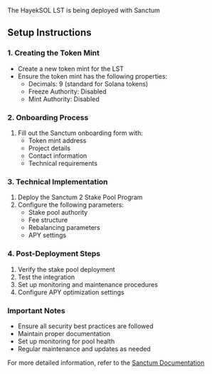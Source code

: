 The HayekSOL LST is being deployed with Sanctum

## Setup Instructions

### 1. Creating the Token Mint
- Create a new token mint for the LST
- Ensure the token mint has the following properties:
  - Decimals: 9 (standard for Solana tokens)
  - Freeze Authority: Disabled
  - Mint Authority: Disabled

### 2. Onboarding Process
1. Fill out the Sanctum onboarding form with:
   - Token mint address
   - Project details
   - Contact information
   - Technical requirements

### 3. Technical Implementation
1. Deploy the Sanctum 2 Stake Pool Program
2. Configure the following parameters:
   - Stake pool authority
   - Fee structure
   - Rebalancing parameters
   - APY settings

### 4. Post-Deployment Steps
1. Verify the stake pool deployment
2. Test the integration
3. Set up monitoring and maintenance procedures
4. Configure APY optimization settings

### Important Notes
- Ensure all security best practices are followed
- Maintain proper documentation
- Set up monitoring for pool health
- Regular maintenance and updates as needed

For more detailed information, refer to the [Sanctum Documentation](https://learn.sanctum.so/docs/sanctum-lsts/setting-up-an-lst-with-sanctum)